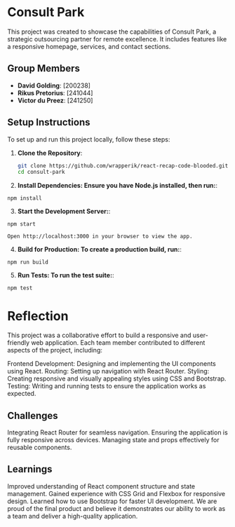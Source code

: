 # Consult Park

This project was created to showcase the capabilities of Consult Park, a strategic outsourcing partner for remote excellence. It includes features like a responsive homepage, services, and contact sections.

## Group Members
- **David Golding**: [200238]
- **Rikus Pretorius**: [241044]
- **Victor du Preez**: [241250]

## Setup Instructions

To set up and run this project locally, follow these steps:

1. **Clone the Repository**:
   ```bash
   git clone https://github.com/wrapperik/react-recap-code-blooded.git
   cd consult-park

2. **Install Dependencies: Ensure you have Node.js installed, then run:**:
```
npm install
```

3. **Start the Development Server:**:
```
npm start
```
    Open http://localhost:3000 in your browser to view the app.

4. **Build for Production: To create a production build, run:**:
```
npm run build
```

5. **Run Tests: To run the test suite:**:
```
npm test
```

# Reflection
This project was a collaborative effort to build a responsive and user-friendly web application. Each team member contributed to different aspects of the project, including:

Frontend Development: Designing and implementing the UI components using React.
Routing: Setting up navigation with React Router.
Styling: Creating responsive and visually appealing styles using CSS and Bootstrap.
Testing: Writing and running tests to ensure the application works as expected.

## Challenges

Integrating React Router for seamless navigation.
Ensuring the application is fully responsive across devices.
Managing state and props effectively for reusable components.

## Learnings

Improved understanding of React component structure and state management.
Gained experience with CSS Grid and Flexbox for responsive design.
Learned how to use Bootstrap for faster UI development.
We are proud of the final product and believe it demonstrates our ability to work as a team and deliver a high-quality application.
